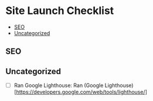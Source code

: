 # Site Launch Checklist

- [SEO](#SEO) 
- [Uncategorized](#Uncategorized) 

## SEO<a name="SEO"></a>

## Uncategorized<a name="Uncategorized"></a>
- [ ] Ran Google Lighthouse: Ran (Google Lighthouse)[https://developers.google.com/web/tools/lighthouse/]

